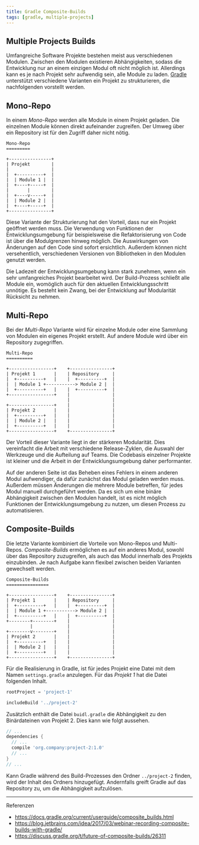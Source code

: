 ```yaml
---
title: Gradle Composite-Builds
tags: [gradle, multiple-projects]
---
```


## Multiple Projects Builds

Umfangreiche Software Projekte bestehen meist aus verschiedenen Modulen. Zwischen den Modulen existieren Abhängigkeiten, sodass die Entwicklung nur an einem einzigen Modul oft nicht möglich ist. Allerdings kann es je nach Projekt sehr aufwendig sein, alle Module zu laden. [Gradle](https://gradle.org/ "Version 4.7") unterstützt verschiedene Varianten ein Projekt zu strukturieren, die nachfolgenden vorstellt werden.

## Mono-Repo

In einem _Mono-Repo_ werden alle Module in einem Projekt geladen. Die einzelnen Module können direkt aufeinander zugreifen. Der Umweg über ein Repository ist für den Zugriff daher nicht nötig.

    Mono-Repo
    =========

    +----------------+
    | Projekt        |
    |                |
    |  +----------+  |
    |  | Module 1 |  |
    |  +----+-----+  |
    |       |        |
    |  +----v-----+  |
    |  | Module 2 |  |
    |  +----+-----+  |
    +----------------+

Diese Variante der Strukturierung hat den Vorteil, dass nur ein Projekt geöffnet werden muss. Die Verwendung von Funktionen der Entwicklungsumgebung für beispielsweise die Refaktorisierung von Code ist über die Modulgrenzen hinweg möglich. Die Auswirkungen von Änderungen auf den Code sind sofort ersichtlich. Außerdem können nicht versehentlich, verschiedenen Versionen von Bibliotheken in den Modulen genutzt werden.

Die Ladezeit der Entwicklungsumgebung kann stark zunehmen, wenn ein sehr umfangreiches Projekt bearbeitet wird. Der Build-Prozess schließt alle Module ein, womöglich auch für den aktuellen Entwicklungsschritt unnötige. Es besteht kein Zwang, bei der Entwicklung auf Modularität Rücksicht zu nehmen.

## Multi-Repo

Bei der _Multi-Repo_ Variante wird für einzelne Module oder eine Sammlung von Modulen ein eigenes Projekt erstellt. Auf andere Module wird über ein Repository zugegriffen.

    Multi-Repo
    ==========

    +-----------------+    +----------------+
    | Projekt 1       |    | Repository     |
    |  +----------+   |    |  +----------+  |
    |  | Module 1 +-----------> Module 2 |  |
    |  +----------+   |    |  +----------+  |
    +-----------------+    |                |
                           |                |
    +-----------------+    |                |
    | Projekt 2       |    |                |
    |  +----------+   |    |                |
    |  | Module 2 |   |    |                |
    |  +----------+   |    |                |
    +-----------------+    +----------------+

Der Vorteil dieser Variante liegt in der stärkeren Modularität. Dies vereinfacht die Arbeit mit verschiedene Release-Zyklen, die Auswahl der Werkzeuge und die Aufteilung auf Teams. Die Codebasis einzelner Projekte ist kleiner und die Arbeit in der Entwicklungsumgebung daher performanter.

Auf der anderen Seite ist das Beheben eines Fehlers in einem anderen Modul aufwendiger, da dafür zunächst das Modul geladen werden muss. Außerdem müssen Änderungen die mehrere Module betreffen, für jedes Modul manuell durchgeführt werden. Da es sich um eine binäre Abhängigkeit zwischen den Modulen handelt, ist es nicht möglich Funktionen der Entwicklungsumgebung zu nutzen, um diesen Prozess zu automatisieren.

## Composite-Builds

Die letzte Variante kombiniert die Vorteile von Mono-Repos und Multi-Repos. _Composite-Builds_ ermöglichen es auf ein anderes Modul, sowohl über das Repository zuzugreifen, als auch das Modul innerhalb des Projekts einzubinden. Je nach Aufgabe kann flexibel zwischen beiden Varianten gewechselt werden.

    Composite-Builds
    ================

    +-----------------+    +----------------+
    | Projekt 1       |    | Repository     |
    |  +----------+   |    |  +----------+  |
    |  | Module 1 +-----------> Module 2 |  |
    |  +----------+   |    |  +----------+  |
    +--------+--------+    |                |
             |             |                |
    +--------v--------+    |                |
    | Projekt 2       |    |                |
    |  +----------+   |    |                |
    |  | Module 2 |   |    |                |
    |  +----------+   |    |                |
    +-----------------+    +----------------+

Für die Realisierung in Gradle, ist für jedes Projekt eine Datei mit dem Namen `settings.gradle` anzulegen. Für das _Projekt 1_ hat die Datei folgenden Inhalt.

```groovy
rootProject = 'project-1'

includeBuild '../project-2'
```

Zusätzlich enthält die Datei `buidl.gradle` die Abhängigkeit zu den Binärdateinen von Projekt 2. Dies kann wie folgt aussehen.

```groovy
// ...
dependencies {
  // ...
  compile 'org.company:project-2:1.0'
  // ...
}
// ...
```

Kann Gradle während des Build-Prozesses den Ordner `../project-2` finden, wird der Inhalt des Ordners hinzugefügt. Andernfalls greift Gradle auf das Repository zu, um die Abhängigkeit aufzulösen.

* * *

Referenzen

-   <https://docs.gradle.org/current/userguide/composite_builds.html>
-   <https://blog.jetbrains.com/idea/2017/03/webinar-recording-composite-builds-with-gradle/>
-   <https://discuss.gradle.org/t/future-of-composite-builds/26311>
